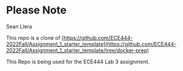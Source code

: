 # Please Note

Sean Llera

This repo is a clone of [https://github.com/ECE444-2022Fall/Assignment_1_starter_template](https://github.com/ECE444-2022Fall/Assignment_1_starter_template/tree/docker-prep)

This Repo is being used for the ECE444 Lab 3 assignment.
